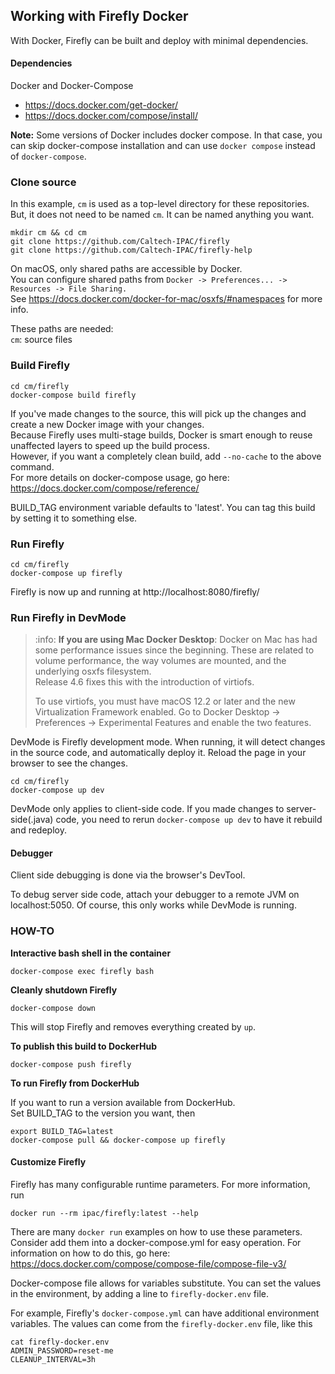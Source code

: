 Working with Firefly Docker
--------------------------- 

With Docker, Firefly can be built and deploy with minimal dependencies.  

#### Dependencies

Docker and Docker-Compose     
- https://docs.docker.com/get-docker/
- https://docs.docker.com/compose/install/

**Note:**  Some versions of Docker includes docker compose.  In that case, you can skip docker-compose installation and
can use `docker compose` instead of `docker-compose`. 

### Clone source

In this example, `cm` is used as a top-level directory for these repositories.  But, it does not need to be named `cm`.
It can be named anything you want.

    mkdir cm && cd cm
    git clone https://github.com/Caltech-IPAC/firefly
    git clone https://github.com/Caltech-IPAC/firefly-help

On macOS, only shared paths are accessible by Docker.  
You can configure shared paths from `Docker -> Preferences... -> Resources -> File Sharing.`  
See https://docs.docker.com/docker-for-mac/osxfs/#namespaces for more info.

These paths are needed:  
`cm`: source files  


### Build Firefly

    cd cm/firefly
    docker-compose build firefly

If you've made changes to the source, this will pick up the changes and create a new Docker image with your changes.  
Because Firefly uses multi-stage builds, Docker is smart enough to reuse unaffected layers to speed up the build process.  
However, if you want a completely clean build, add `--no-cache` to the above command.  
For more details on docker-compose usage, go here: https://docs.docker.com/compose/reference/

BUILD_TAG environment variable defaults to 'latest'.  You can tag this build by setting it to something else.

### Run Firefly

    cd cm/firefly
    docker-compose up firefly

Firefly is now up and running at http://localhost:8080/firefly/


### Run Firefly in DevMode

> :info: **If you are using Mac Docker Desktop**:
> Docker on Mac has had some performance issues since the beginning. These are related to volume performance, 
> the way volumes are mounted, and the underlying osxfs filesystem.  
> Release 4.6 fixes this with the introduction of virtiofs.  
> 
> To use virtiofs, you must have macOS 12.2 or later and the new Virtualization Framework enabled.
> Go to Docker Desktop -> Preferences -> Experimental Features 
> and enable the two features.

DevMode is Firefly development mode.  When running, it will detect changes in the source code, and automatically
deploy it.  Reload the page in your browser to see the changes.  

    cd cm/firefly
    docker-compose up dev

DevMode only applies to client-side code.  If you made changes to server-side(.java) code, you need to rerun `docker-compose up dev` 
to have it rebuild and redeploy.

#### Debugger

Client side debugging is done via the browser's DevTool.  

To debug server side code, attach your debugger to a remote JVM on localhost:5050.  Of course, this only works
while DevMode is running.


### HOW-TO

**Interactive bash shell in the container**

    docker-compose exec firefly bash


**Cleanly shutdown Firefly**

    docker-compose down

This will stop Firefly and removes everything created by `up`.


**To publish this build to DockerHub**

    docker-compose push firefly

**To run Firefly from DockerHub**

If you want to run a version available from DockerHub.  
Set BUILD_TAG to the version you want, then 

    export BUILD_TAG=latest
    docker-compose pull && docker-compose up firefly



#### Customize Firefly

Firefly has many configurable runtime parameters.  For more information, run

    docker run --rm ipac/firefly:latest --help

There are many `docker run` examples on how to use these parameters.  Consider add them into a docker-compose.yml for 
easy operation.  For information on how to do this, go here: https://docs.docker.com/compose/compose-file/compose-file-v3/

Docker-compose file allows for variables substitute.  You can set the values in the environment, by adding a line
to `firefly-docker.env` file.

For example, Firefly's `docker-compose.yml` can have additional environment variables.  The values can come from the 
`firefly-docker.env` file, like this

    cat firefly-docker.env
    ADMIN_PASSWORD=reset-me
    CLEANUP_INTERVAL=3h


